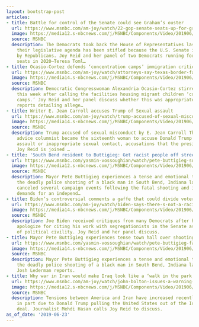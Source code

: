 ```yaml
---
layout: bootstrap-post
articles:
- title: Battle for control of the Senate could see Graham’s ouster
  url: https://www.msnbc.com/am-joy/watch/22-gop-senate-seats-up-for-grabs-in-2020-election-62533701591
  image: https://media12.s-nbcnews.com/j/MSNBC/Components/Video/201906/n_joy_senatebattle_190623_1920x1080.nbcnews-fp-1200-630.jpg
  source: MSNBC
  description: The Democrats took back the House of Representatives last fall, but
    their legislative agenda has been stifled because the U.S. Senate is still controlled
    by Republicans. Joy Reid and her panel of two Democrats running for U.S. Senate
    seats in 2020—Teresa Toml…
- title: Ocasio-Cortez defends ‘concentration camps’ immigration critique
  url: https://www.msnbc.com/am-joy/watch/attorneys-say-texas-border-facility-is-neglecting-migrant-children-62533701506
  image: https://media14.s-nbcnews.com/j/MSNBC/Components/Video/201906/n_joy_immigration2_190623_1920x1080.nbcnews-fp-1200-630.jpg
  source: MSNBC
  description: Democratic Congresswoman Alexandria Ocasio-Cortez stirred controversy
    this week after calling the facilities housing migrant children ‘concentration
    camps.’ Joy Reid and her panel discuss whether this was appropriate, and the chilling
    reports detailing allege…
- title: Writer E. Jean Carroll accuses Trump of Sexual assault
  url: https://www.msnbc.com/am-joy/watch/trump-accused-of-sexual-misconduct-by-e-jean-carroll-62531653916
  image: https://media14.s-nbcnews.com/j/MSNBC/Components/Video/201906/n_joy_trumpassault_190623_1920x1080.nbcnews-fp-1200-630.jpg
  source: MSNBC
  description: Trump accused of sexual misconduct by E. Jean Carroll This week a prominent
    advice columnist became the sixteenth woman to accuse Donald Trump of either sexual
    assault or inappropriate sexual contact, accusations that the president denies.
    Joy Reid is joined …
- title: 'South Bend resident to Buttigieg: Get racist people off streets'
  url: https://www.msnbc.com/yasmin-vossoughian/watch/pete-buttigieg-supports-demands-for-independent-investigator-into-south-bend-indiana-shooting-62531653849
  image: https://media12.s-nbcnews.com/j/MSNBC/Components/Video/201906/n_vossoughian_brk_pete_th_2_190623_1920x1080.nbcnews-fp-1200-630.jpg
  source: MSNBC
  description: Mayor Pete Buttigieg experiences a tense and emotional town hall over
    the deadly police shooting of a black man in South Bend, Indiana last week. Buttigieg
    canceled several campaign events following the fatal shooting and is supporting
    demands for an independ…
- title: Biden’s controversial comments a gaffe that could divide voters
  url: https://www.msnbc.com/am-joy/watch/biden-says-there-s-not-a-racist-bone-in-my-body-62533189517
  image: https://media14.s-nbcnews.com/j/MSNBC/Components/Video/201906/n_joy_biden_190623_1920x1080.nbcnews-fp-1200-630.jpg
  source: MSNBC
  description: Joe Biden received critiques from many Democrats after he refused to
    apologize for citing his work with segregationists in the Senate as an example
    of political civility. Joy Reid and her panel discuss.
- title: Mayor Pete Buttigieg experiences tense town hall over shooting
  url: https://www.msnbc.com/yasmin-vossoughian/watch/pete-buttigieg-faces-tense-town-hall-over-south-bend-indiana-shooting-62532165538
  image: https://media14.s-nbcnews.com/j/MSNBC/Components/Video/201906/n_vossoughian_brk_pete_th_190623_1920x1080.nbcnews-fp-1200-630.jpg
  source: MSNBC
  description: Mayor Pete Buttigieg experiences a tense and emotional town hall over
    the deadly police shooting of a black man in South Bend, Indiana last week. NBC’s
    Josh Lederman reports.
- title: Why war in Iran would make Iraq look like a ‘walk in the park’
  url: https://www.msnbc.com/am-joy/watch/john-bolton-issues-a-warning-to-iran-62530629970
  image: https://media12.s-nbcnews.com/j/MSNBC/Components/Video/201906/n_joy_iran_190623_1920x1080.nbcnews-fp-1200-630.jpg
  source: MSNBC
  description: Tensions between America and Iran have increased recently, many believe
    in part due to Donald Trump pulling the United States out of the Iran nuclear
    deal. Journalist Mehdi Hasan calls Joy Reid to discuss.
as_of_date: '2019-06-23'
---
```


